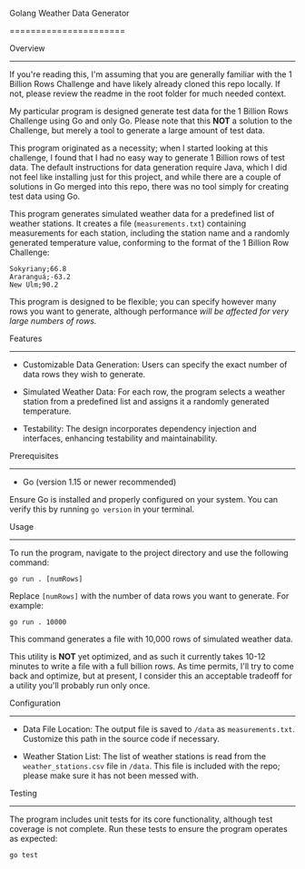 
Golang Weather Data Generator

======================

  

Overview

--------

  

If you're reading this, I'm assuming that you are generally familiar with the 1 Billion Rows Challenge and have likely already cloned this repo locally.  If not, please review the readme in the root folder for much needed context.

My particular program is designed generate test data for the 1 Billion Rows Challenge using Go and only Go. Please note that this **NOT** a solution to the Challenge, but merely a tool to generate a large amount of test data. 

This program originated as a necessity; when I started looking at this challenge, I found that I had no easy way to generate 1 Billion rows of test data. The default instructions for data generation require Java, which I did not feel like installing just for this project, and while there are a couple of solutions in Go merged into this repo, there was no tool simply for creating test data using Go. 

This program generates simulated weather data for a predefined list of weather stations. It creates a file (`measurements.txt`) containing measurements for each station, including the station name and a randomly generated temperature value, conforming to the format of the 1 Billion Row Challenge:

    Sokyriany;66.8
    Araranguá;-63.2
    New Ulm;90.2

This program is designed to be flexible; you can specify however many rows you want to generate, although performance *will be affected for very large numbers of rows.*

Features

--------

  

- Customizable Data Generation: Users can specify the exact number of data rows they wish to generate.

- Simulated Weather Data: For each row, the program selects a weather station from a predefined list and assigns it a randomly generated temperature.

- Testability: The design incorporates dependency injection and interfaces, enhancing testability and maintainability.

  

Prerequisites

-------------

  

- Go (version 1.15 or newer recommended)

  

Ensure Go is installed and properly configured on your system. You can verify this by running `go version` in your terminal.


Usage

-----

  

To run the program, navigate to the project directory and use the following command:

  


  

`go run . [numRows]`

  

Replace `[numRows]` with the number of data rows you want to generate. For example:

  


  

`go run . 10000`

  

This command generates a file with 10,000 rows of simulated weather data.

This utility is **NOT** yet optimized, and as such  it currently takes 10-12 minutes to write a file with a full billion rows. As time permits, I'll try to come back and optimize, but at present, I consider this an acceptable tradeoff for a utility you'll probably run only once. 

  

Configuration

-------------

  

- Data File Location: The output file is saved to `/data` as `measurements.txt`.   Customize this path in the source code if necessary.

- Weather Station List: The list of weather stations is read from the `weather_stations.csv` file in `/data`. This file is included with the repo; please make sure it has not been messed with. 

  

Testing

-------

  

The program includes unit tests for its core functionality, although test coverage is not complete. Run these tests to ensure the program operates as expected:

  

`go test`
